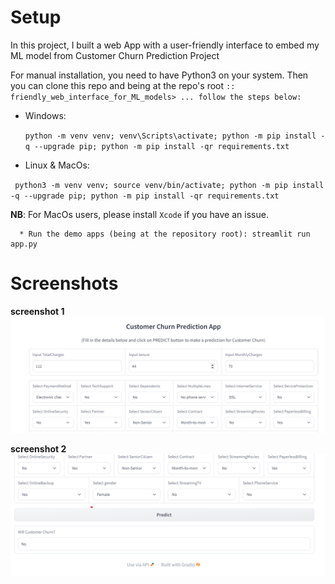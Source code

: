# Setup



In this project, I built a web App with a user-friendly interface to embed my ML model from Customer Churn Prediction Project


For manual installation, you need to have Python3 on your system. Then you can clone this repo and being at the repo's root `:: friendly_web_interface_for_ML_models> ... follow the steps below:
`
* Windows:

  `python -m venv venv; venv\Scripts\activate; python -m pip install -q --upgrade pip; python -m pip install -qr requirements.txt ` 
  
  
* Linux & MacOs:

 ` python3 -m venv venv; source venv/bin/activate; python -m pip install -q --upgrade pip; python -m pip install -qr requirements.txt`  
  
**NB**: For MacOs users, please install `Xcode` if you have an issue.

      * Run the demo apps (being at the repository root): streamlit run app.py

# Screenshots

**screenshot 1**
![Screenshot 1](https://github.com/Gyimah3/Gradio_App-For-ML-Project/blob/main/gradio_screenshot/Screenshot%202023-01-01%20095302.png)




**screenshot 2**
![Screenshot 2](https://github.com/Gyimah3/Gradio_App-For-ML-Project/blob/main/gradio_screenshot/Screenshot%202023-01-01%20095500.png)
